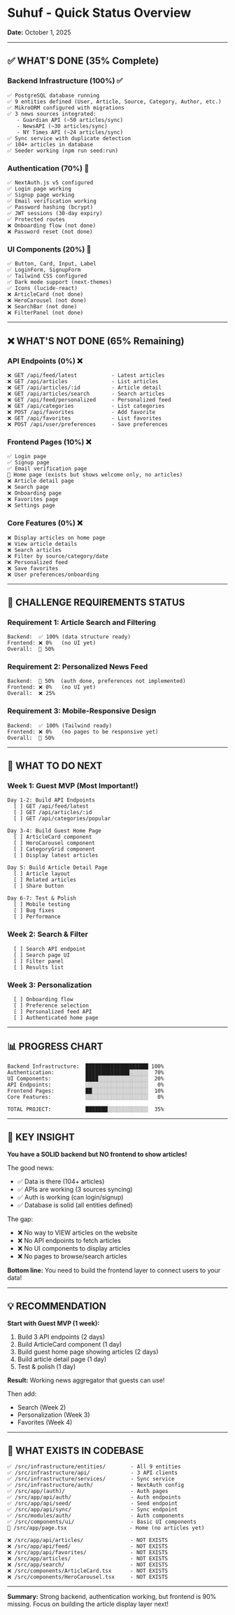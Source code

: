 # Suhuf - Quick Status Overview

**Date:** October 1, 2025

---

## ✅ WHAT'S DONE (35% Complete)

### Backend Infrastructure (100%) ✅
```
✅ PostgreSQL database running
✅ 9 entities defined (User, Article, Source, Category, Author, etc.)
✅ MikroORM configured with migrations
✅ 3 news sources integrated:
   - Guardian API (~50 articles/sync)
   - NewsAPI (~30 articles/sync)  
   - NY Times API (~24 articles/sync)
✅ Sync service with duplicate detection
✅ 104+ articles in database
✅ Seeder working (npm run seed:run)
```

### Authentication (70%) 🔄
```
✅ NextAuth.js v5 configured
✅ Login page working
✅ Signup page working
✅ Email verification working
✅ Password hashing (bcrypt)
✅ JWT sessions (30-day expiry)
✅ Protected routes
❌ Onboarding flow (not done)
❌ Password reset (not done)
```

### UI Components (20%) 🔄
```
✅ Button, Card, Input, Label
✅ LoginForm, SignupForm
✅ Tailwind CSS configured
✅ Dark mode support (next-themes)
✅ Icons (lucide-react)
❌ ArticleCard (not done)
❌ HeroCarousel (not done)
❌ SearchBar (not done)
❌ FilterPanel (not done)
```

---

## ❌ WHAT'S NOT DONE (65% Remaining)

### API Endpoints (0%) ❌
```
❌ GET /api/feed/latest           - Latest articles
❌ GET /api/articles              - List articles
❌ GET /api/articles/:id          - Article detail
❌ GET /api/articles/search       - Search articles
❌ GET /api/feed/personalized     - Personalized feed
❌ GET /api/categories            - List categories
❌ POST /api/favorites            - Add favorite
❌ GET /api/favorites             - List favorites
❌ POST /api/user/preferences     - Save preferences
```

### Frontend Pages (10%) ❌
```
✅ Login page
✅ Signup page
✅ Email verification page
🔄 Home page (exists but shows welcome only, no articles)
❌ Article detail page
❌ Search page
❌ Onboarding page
❌ Favorites page
❌ Settings page
```

### Core Features (0%) ❌
```
❌ Display articles on home page
❌ View article details
❌ Search articles
❌ Filter by source/category/date
❌ Personalized feed
❌ Save favorites
❌ User preferences/onboarding
```

---

## 🎯 CHALLENGE REQUIREMENTS STATUS

### Requirement 1: Article Search and Filtering
```
Backend:  ✅ 100% (data structure ready)
Frontend: ❌ 0%   (no UI yet)
Overall:  🔄 50%
```

### Requirement 2: Personalized News Feed
```
Backend:  🔄 50%  (auth done, preferences not implemented)
Frontend: ❌ 0%   (no UI yet)
Overall:  ❌ 25%
```

### Requirement 3: Mobile-Responsive Design
```
Backend:  ✅ 100% (Tailwind ready)
Frontend: ❌ 0%   (no pages to be responsive yet)
Overall:  🔄 50%
```

---

## 🚀 WHAT TO DO NEXT

### Week 1: Guest MVP (Most Important!)
```
Day 1-2: Build API Endpoints
  [ ] GET /api/feed/latest
  [ ] GET /api/articles/:id
  [ ] GET /api/categories/popular

Day 3-4: Build Guest Home Page
  [ ] ArticleCard component
  [ ] HeroCarousel component
  [ ] CategoryGrid component
  [ ] Display latest articles

Day 5: Build Article Detail Page
  [ ] Article layout
  [ ] Related articles
  [ ] Share button

Day 6-7: Test & Polish
  [ ] Mobile testing
  [ ] Bug fixes
  [ ] Performance
```

### Week 2: Search & Filter
```
  [ ] Search API endpoint
  [ ] Search page UI
  [ ] Filter panel
  [ ] Results list
```

### Week 3: Personalization
```
  [ ] Onboarding flow
  [ ] Preference selection
  [ ] Personalized feed API
  [ ] Authenticated home page
```

---

## 📊 PROGRESS CHART

```
Backend Infrastructure:  ████████████████████ 100%
Authentication:          ██████████████░░░░░░  70%
UI Components:           ████░░░░░░░░░░░░░░░░  20%
API Endpoints:           ░░░░░░░░░░░░░░░░░░░░   0%
Frontend Pages:          ██░░░░░░░░░░░░░░░░░░  10%
Core Features:           ░░░░░░░░░░░░░░░░░░░░   0%

TOTAL PROJECT:           ███████░░░░░░░░░░░░░  35%
```

---

## 🔑 KEY INSIGHT

**You have a SOLID backend but NO frontend to show articles!**

The good news:
- ✅ Data is there (104+ articles)
- ✅ APIs are working (3 sources syncing)
- ✅ Auth is working (can login/signup)
- ✅ Database is solid (all entities defined)

The gap:
- ❌ No way to VIEW articles on the website
- ❌ No API endpoints to fetch articles
- ❌ No UI components to display articles
- ❌ No pages to browse/search articles

**Bottom line:** You need to build the frontend layer to connect users to your data!

---

## 💡 RECOMMENDATION

**Start with Guest MVP (1 week):**

1. Build 3 API endpoints (2 days)
2. Build ArticleCard component (1 day)
3. Build guest home page showing articles (2 days)
4. Build article detail page (1 day)
5. Test & polish (1 day)

**Result:** Working news aggregator that guests can use!

Then add:
- Search (Week 2)
- Personalization (Week 3)
- Favorites (Week 4)

---

## 📁 WHAT EXISTS IN CODEBASE

```
✅ /src/infrastructure/entities/        - All 9 entities
✅ /src/infrastructure/api/             - 3 API clients
✅ /src/infrastructure/services/        - Sync service
✅ /src/infrastructure/auth/            - NextAuth config
✅ /src/app/(auth)/                     - Auth pages
✅ /src/app/api/auth/                   - Auth endpoints
✅ /src/app/api/seed/                   - Seed endpoint
✅ /src/app/api/sync/                   - Sync endpoint
✅ /src/modules/auth/                   - Auth components
✅ /src/components/ui/                  - Basic UI components
🔄 /src/app/page.tsx                    - Home (no articles yet)

❌ /src/app/api/articles/               - NOT EXISTS
❌ /src/app/api/feed/                   - NOT EXISTS
❌ /src/app/api/favorites/              - NOT EXISTS
❌ /src/app/articles/                   - NOT EXISTS
❌ /src/app/search/                     - NOT EXISTS
❌ /src/components/ArticleCard.tsx      - NOT EXISTS
❌ /src/components/HeroCarousel.tsx     - NOT EXISTS
```

---

**Summary:** Strong backend, authentication working, but frontend is 90% missing. Focus on building the article display layer next!
